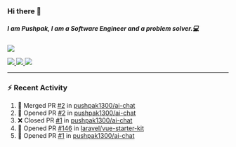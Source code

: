 ### Hi there 👋

##### I am Pushpak, I am a Software Engineer and a problem solver.💻

<a href='https://twitter.com/pushpak1300'><a href="https://pushpak1300.me/" target="_blank">
  <img src="https://img.shields.io/badge/website-%23E34F26.svg?&style=for-the-badge" />
</a> 
 
 <a href="https://twitter.com/pushpak1300" target="_blank">
  <img src="https://img.shields.io/badge/twitter-%231DA1F2.svg?&style=for-the-badge&logo=twitter&logoColor=white" />
</a> 

<a href="https://www.linkedin.com/in/pushpak-c-286b17b1/" target="_blank">
  <img src="https://img.shields.io/badge/linkedin-%230077B5.svg?&style=for-the-badge&logo=linkedin&logoColor=white" />
</a> 

<a href="https://dev.to/pushpak1300/" target="_blank">
  <img src="http://img.shields.io/badge/dev.to-gray?style=for-the-badge&logo=dev.to&?logoColor=white?logoWidth=100?label=" />
</a> 


</p>

---

### ⚡ Recent Activity

<!--START_SECTION:activity-->
1. 🎉 Merged PR [#2](https://github.com/pushpak1300/ai-chat/pull/2) in [pushpak1300/ai-chat](https://github.com/pushpak1300/ai-chat)
2. 💪 Opened PR [#2](https://github.com/pushpak1300/ai-chat/pull/2) in [pushpak1300/ai-chat](https://github.com/pushpak1300/ai-chat)
3. ❌ Closed PR [#1](https://github.com/pushpak1300/ai-chat/pull/1) in [pushpak1300/ai-chat](https://github.com/pushpak1300/ai-chat)
4. 💪 Opened PR [#146](https://github.com/laravel/vue-starter-kit/pull/146) in [laravel/vue-starter-kit](https://github.com/laravel/vue-starter-kit)
5. 💪 Opened PR [#1](https://github.com/pushpak1300/ai-chat/pull/1) in [pushpak1300/ai-chat](https://github.com/pushpak1300/ai-chat)
<!--END_SECTION:activity-->
